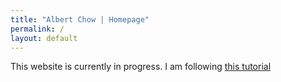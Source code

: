 ```yaml
---
title: "Albert Chow | Homepage"
permalink: /
layout: default
---
```


This website is currently in progress. I am following [this tutorial](https://www.youtube.com/watch?v=xAOR8sI3UrU)